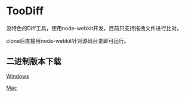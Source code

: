 TooDiff
=======

没特色的Diff工具，使用node-webkit开发，目前只支持拖拽文件进行比对。

clone后直接用node-webkit针对源码目录即可运行。


## 二进制版本下载

[Windows](http://url.cn/HtTLLf)

[Mac](http://url.cn/HLe3SZ)
